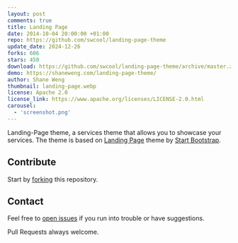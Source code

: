 ```yaml
---
layout: post
comments: true
title: Landing Page
date: 2014-10-04 20:00:00 +01:00
repo: https://github.com/swcool/landing-page-theme
update_date: 2024-12-26
forks: 606
stars: 450
download: https://github.com/swcool/landing-page-theme/archive/master.zip
demo: https://shaneweng.com/landing-page-theme/
author: Shane Weng
thumbnail: landing-page.webp
license: Apache 2.0
license_link: https://www.apache.org/licenses/LICENSE-2.0.html
carousel:
  - 'screenshot.png'
---
```


Landing-Page theme, a services theme that allows you to showcase your services. The theme is based on [Landing Page](https://startbootstrap.com/templates/landing-page/) theme by [Start Bootstrap](https://startbootstrap.com/).

## Contribute

Start by [forking](https://github.com/swcool/landing-page-theme/fork) this repository.

## Contact

Feel free to [open issues](https://github.com/swcool/landing-page-theme/issues/new) if you run into trouble or have suggestions.

Pull Requests always welcome.
